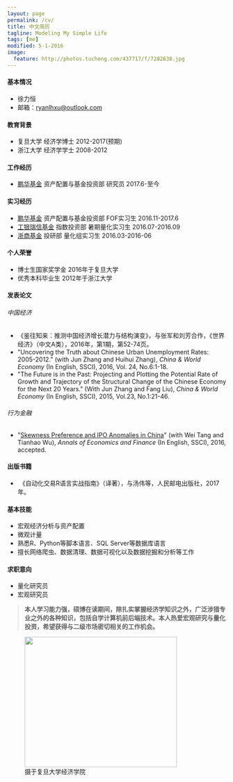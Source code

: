 ```yaml
---
layout: page
permalink: /cv/
title: 中文简历
tagline: Modeling My Simple Life
tags: [me]
modified: 5-1-2016
image:
  feature: http://photos.tuchong.com/437717/f/7282638.jpg
---
```


#### 基本情况
* 徐力恒
* 邮箱：[ryanlhxu@outlook.com](mailto:ryanlhxu@outlook.com)

#### 教育背景
* 复旦大学 经济学博士 2012-2017(预期) 
* 浙江大学 经济学学士 2008-2012 

#### 工作经历
* [鹏华基金](http://www.phfund.com.cn/) 资产配置与基金投资部 研究员 2017.6-至今

#### 实习经历
* [鹏华基金](http://www.phfund.com.cn/) 资产配置与基金投资部 FOF实习生 2016.11-2017.6
* [工银瑞信基金](http://www.icbccs.com.cn/) 指数投资部 暑期量化实习生 2016.07-2016.09
* [浙商基金](http://www.zsfund.com/) 投研部 量化组实习生 2016.03-2016-06

#### 个人荣誉
* 博士生国家奖学金 2016年于复旦大学
* 优秀本科毕业生 2012年于浙江大学

#### 发表论文

###### 中国经济
* 《鉴往知来：推测中国经济增长潜力与结构演变》，与张军和刘芳合作，《世界经济》（中文A类），2016年，第1期，第52-74页。
* "Uncovering the Truth about Chinese Urban Unemployment Rates: 2005-2012." (with Jun Zhang and Huihui Zhang), *China & World Economy* (In English, SSCI), 2016, Vol. 24, No.6:1-18. 
* "The Future is in the Past: Projecting and Plotting the Potential Rate of Growth and Trajectory of the Structural Change of the Chinese Economy for the Next 20 Years." (With Jun Zhang and Fang Liu), *China & World Economy* (In English, SSCI), 2015, Vol.23, No.1:21-46.

###### 行为金融
* "[Skewness Preference and IPO Anomalies in China](https://poseidon01.ssrn.com/delivery.php?ID=530112070066075011090011066103070022009056033020093009075021093091004072125005126023004010006016122030040069019101001112121105056014025055017120082065065017079120001017015016101066004030084125088015088125109111015116084119117065007118118065088120028071&EXT=pdf)" (with Wei Tang and Tianhao Wu), *Annals of Economics and Finance* (In English, SSCI), 2016, accepted.

#### 出版书籍
*  《自动化交易R语言实战指南》（译著），与汤伟等，人民邮电出版社，2017年。

#### 基本技能
* 宏观经济分析与资产配置
* 微观计量
* 熟悉R、Python等脚本语言、SQL Server等数据库语言
* 擅长网络爬虫、数据清理、数据可视化以及数据挖掘和分析等工作

#### 求职意向
* 量化研究员
* 宏观研究员 

> **本人学习能力强，硕博在读期间，除扎实掌握经济学知识之外，广泛涉猎专业之外的各种知识，包括自学计算机前后端技术。本人热爱宏观研究与量化投资，希望获得与二级市场密切相关的工作机会。**


<figure>
	<a href="http://www.econ.fudan.edu.cn/dofiles/img/2015121883512501.jpg"><img src="http://www.econ.fudan.edu.cn/dofiles/img/2015121883512501.jpg" height="300" width="350"></a>
	<figcaption>摄于复旦大学经济学院</figcaption>
</figure>
